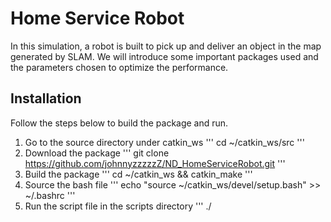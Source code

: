# Home Service Robot 

In this simulation, a robot is built to pick up and deliver an object in the map generated by SLAM. We will introduce some important packages used and the parameters chosen to optimize the performance.
## Installation
Follow the steps below to build the package and run.
1. Go to the source directory under catkin_ws
'''
cd ~/catkin_ws/src
'''
2. Download the package
'''
git clone https://github.com/johnnyzzzzzZ/ND_HomeServiceRobot.git
'''
3. Build the package
'''
cd ~/catkin_ws && catkin_make
'''
4. Source the bash file
'''
echo "source ~/catkin_ws/devel/setup.bash" >> ~/.bashrc
'''
5. Run the script file in the scripts directory
'''
./<script file>
'''

## Localiztion
We select the offical ROS package **amcl** (http://wiki.ros.org/amcl#Parameters) for the purpose of localizing our robot. It would be implemented in the **amcl_demo.launch** file. In brief, this algorithm will generate many particles, propagate their motion, and find particles which matches the laser scan data to represent the robot. 
#### Parameters
The parameters are configured in the **myAMCL.xml** file where we use a smaller range of particle number than default, from  200 to 4000, to reduce the compuational cost. For the laser model paramters, we select 12 meters for *laser_max_range* and 60 for *laser_max_beams* to include as many reasonable data as possible. Double the resamping frequency by setting *resample_interval* to 1.
#### Subscribed Topics
* *scan* : laser scan data
* *tf* : transfromation between frames, which are map, odom, and base_link in this case
* *initialpose* : the initial state of robot to initialize the particle filter
* *map* : the map generated by SLAM
#### Published Topics
* *amcl_pose* : the estimated pose of the robot
* *particlecloud* : the set of all poses estimated by the filter
* *tf* : publish the transformation between odom and map

Both of the *map* and *odom* are fixed frames. However, the robot pose in *odom* frame will accumulate the error as time goes on while the pose in *map* frame can be estimated directly by AMCL. Since each node in the tf tree can only have one parent node, we need to publish the transformation between odom and map to cancel out the accumulated error of the pose in odom frame as shown in the figure below.

![amcl](http://wiki.ros.org/amcl?action=AttachFile&do=get&target=amcl_localization.png)

## Mapping
The ROS package **gmapping** (http://wiki.ros.org/gmapping) is used to generate the map. This algorithm is similar to **amcl** since both of them estimate the robot pose with particle filter. However, **gmapping** only has a few partilces for the filter since each particle needs to bring a complicated map with it. 

In the beginning, the algorithm will create particles and propagate their motion. Every time the **gmapping** receives a new laser scan data, it will update the map of each particle and compute their score. This kind of process is called *scan match* in the algorithm. Finally, the node would determine the weight for each particle and do resampling. The map from the particle with the biggest weight would be published to the **map** topic. Each grid cell in the map would be assigned the probability of being occupied which is computed from the times to be visited and hit. According to the probability, the state of cell can be classified into three groups(free, occupied, and unknown). 
#### Parameters
All the parameters used are configured directly in the **slam_gmapping.cpp** file. Every map would have a score which can be computed from the laser scan data and the particle pose. A map with a higher score has more similarities to the ground truth. In optimization, we would compare the score of the map generated with the parameter *minimumScore* to determine whether to use a pose from odometry or a corrected pose including consideration for laser scan data. Higher *minimumScore* could prevent the robot pose jumping in the map.  We also select zero *kernelSize* to simplify the optimization process so the necessary time to process a laser scan data could be reduced to one fifth or more. 

#### Subscribed Topics
* /scan: laser scan data used for scan matching
* /tf: transformation between frames
#### Published Topics
* /map: map data in a matrix form updated periodically


## Navigation
We use the ROS package **move_base** (http://wiki.ros.org/move_base) to accomplish navagation tasks. This node will link together a global plannar and a local plannar to navigate the robot's way to the goal. At first, the global plannar would find a route to the destination given the map provided. When the robot follows the route, the local plannar would make use of the sensor data to modify the route avoiding the obstacle that does not appear on the map.

![move_base configuration](http://wiki.ros.org/navigation/Tutorials/RobotSetup?action=AttachFile&do=get&target=overview_tf.png)

The configuration of the **move_base** node can be shown in the above diagram. The white components are necessary components that are already implemented. The blue components are necessary componens that we need to provide for the **move_base** node.

#### Subscribed topics
* /tf : the transformation between frames
* /odom: the odometry information including linear and angular motion information
* /sensor_topics: some sensor information such as laser scan data or point cloud

#### Published topics
* /cmd_vel: the action command meant for execution by the motor

